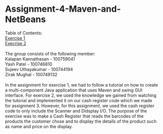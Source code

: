 # Assignment-4-Maven-and-NetBeans

Table of Contents:<br/>
[Exercise 1](https://github.com/yash-patel268/Assignment-4-Maven-and-NetBeans/tree/master/Exercise%201/MyCompanyProject)  
[Execrise 2](https://github.com/yash-patel268/Assignment-4-Maven-and-NetBeans/tree/master/Exercise%202/sofe3650-assignment4)<br/><br/>
The group consists of the following member:  
Kalapan Kannathasan - 100759041  
Yash Patel - 100746810  
Sujeev Uthayakumar - 100744194  
Zirak Mughal - 100749132<br/><br/>
In the assignment for exercise 1, we had to follow a tutorial on how to create a multi-component Java application that uses Maven and swing GUI interface.
For exercise 2, we used the knowledge we gained from watching the tutorial and implemented it on our cash register code which we made for assignment 3. However, for this assignment, we used the cash register code to only include the Scanner and Didsplay I/O.
The purpose of the exercise was to make a Cash Register that reads the barcodes of the products the customer chose and to display the details of the product such as name and price on the display.
